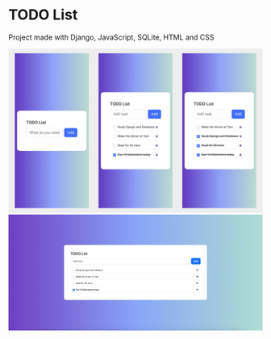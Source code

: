 # TODO List

Project made with Django, JavaScript, SQLite, HTML and CSS

<img src="static/images/image_example1.jpg"/>
<img src="static/images/image_example2-1.jpg"/>
